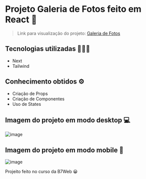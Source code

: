 # Projeto Galeria de Fotos feito em React 🚀

> Link para visualização do projeto: [Galeria de Fotos](https://galeria-fotos-react.netlify.app/11)

## Tecnologias utilizadas 👩🏻‍💻
- Next
- Tailwind

## Conhecimento obtidos ⚙
- Criação de Props
- Criação de Componentes
- Uso de States

  

## Imagem do projeto em modo desktop 💻
![image](https://github.com/MatheeusPinheiro/galeria_fotos/assets/78563956/191505ce-f322-453c-b0c3-9f2754d6be33)

## Imagem do projeto em modo mobile 📱 
![image](https://github.com/MatheeusPinheiro/galeria_fotos/assets/78563956/95c4a5a2-4213-409d-a193-58524da393be)


Projeito feito no curso da B7Web 😀
